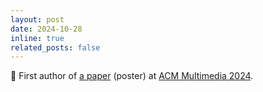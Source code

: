 ```yaml
---
layout: post
date: 2024-10-28
inline: true
related_posts: false
---
```


:dizzy: First author of [a paper](https://arxiv.org/abs/2411.01781) (poster) at [ACM Multimedia 2024](https://2024.acmmm.org/).
